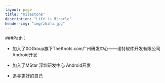 ```yaml
---
layout: page
title: "milestone"
description: "Life is Miracle"
header-img: "img/zhihu.jpg"
---
```



###Path：


- 加入了XOGroup旗下TheKnots.com广州研发中心——诺特软件开发有限公司 Android开发

- 加入了MStar 深圳研发中心 
  Android开发

- 追寻更好的自己






